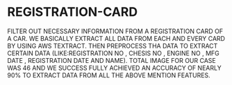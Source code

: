 # REGISTRATION-CARD
FILTER OUT NECESSARY INFORMATION FROM A REGISTRATION CARD OF A CAR.
WE BASICALLY EXTRACT ALL DATA FROM EACH AND EVERY CARD BY USING AWS TEXTRACT.
THEN PREPROCESS THA DATA TO EXTRACT CERTAIN DATA (LIKE:REGISTRATION NO , CHESIS NO , ENGINE NO , MFG DATE , REGISTRATION DATE AND NAME).
TOTAL IMAGE FOR OUR CASE WAS 46 AND WE SUCCESS FULLY ACHIEVED AN ACCURACY OF NEARLY 90% TO EXTRACT DATA FROM ALL THE ABOVE MENTION FEATURES.
